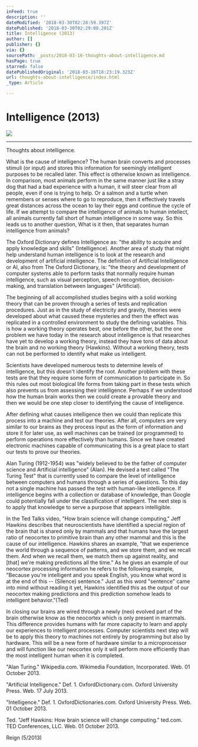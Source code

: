```yaml
---
inFeed: true
description: ''
dateModified: '2018-03-30T02:28:59.397Z'
datePublished: '2018-03-30T02:29:00.201Z'
title: Intelligence (2013)
author: []
publisher: {}
via: {}
sourcePath: _posts/2018-03-16-thoughts-about-intelligence.md
hasPage: true
starred: false
datePublishedOriginal: '2018-03-16T18:23:19.323Z'
url: thoughts-about-intelligence/index.html
_type: Article

---
```

# Intelligence (2013)
![](https://the-grid-user-content.s3-us-west-2.amazonaws.com/e7e52ca2-9676-4788-a32d-1c6b909df0ab.png)

---

Thoughts about intelligence.

What is the cause of intelligence? The human brain converts and processes stimuli (or input) and stores this information for seemingly intelligent purposes to be recalled later. This effect is otherwise known as intelligence. In comparison, most animals perform in the same manner just like a stray dog that had a bad experience with a human, it will steer clear from all people, even if one is trying to help. Or a salmon and a turtle when remembers or senses where to go to reproduce, then it effectively travels great distances across the ocean to lay their eggs and continue the cycle of life. If we attempt to compare the intelligence of animals to human intellect, all animals currently fall short of human intelligence in some way. So this leads us to another question, What is it then, that separates human intelligence from animals?

The Oxford Dictionary defines Intelligence as: "the ability to acquire and apply knowledge and skills" (Intelligence). Another area of study that might help understand human intelligence is to look at the research and development of artificial intelligence. The definition of Artificial Intelligence or AI, also from The Oxford Dictionary, is: "the theory and development of computer systems able to perform tasks that normally require human intelligence, such as visual perception, speech recognition, decision-making, and translation between languages" (Artificial).

The beginning of all accomplished studies begins with a solid working theory that can be proven through a series of tests and replication procedures. Just as in the study of electricity and gravity, theories were developed about what caused these mysteries and then the effect was replicated in a controlled environment to study the defining variables. This is how a working theory operates best, one before the other, but the one problem we have today in the research about intelligence is that researches have yet to develop a working theory, instead they have tons of data about the brain and no working theory (Hawkins). Without a working theory, tests can not be performed to identify what make us intelligent.

Scientists have developed numerous tests to determine levels of intelligence, but this doesn't identify the root. Another problem with these tests are that they require some form of communication to participate in. So this rules out most biological life forms from taking part in these tests which also prevents us from assessing their intelligence. Perhaps if we understood how the human brain works then we could create a provable theory and then we would be one step closer to identifying the cause of intelligence.

After defining what causes intelligence then we could than replicate this process into a machine and test our theories. After all, computers are very similar to our brains as they process input as the form of information and store it for later use, as well machines can be trained (or programmed) to perform operations more effectively than humans. Since we have created electronic machines capable of communicating this is a great place to start our tests to prove our theories.

Alan Turing (1912-1954) was "widely believed to be the father of computer science and Artificial intelligence" (Alan). He devised a test called "The Turing Test" that is currently used to compare the level of intelligence between computers and humans through a series of questions. To this day not a single machine has passed the test with human-like intelligence. If intelligence begins with a collection or database of knowledge, than Google could potentially fall under the classification of intelligent. The next step is to apply that knowledge to serve a purpose that appears intelligible.

In the Ted Talks video, "How brain science will change computing," Jeff Hawkins describes that neuroscientists have identified a special region of the brain that is shared only by mammals and that humans have the largest ratio of neocortex to primitive brain than any other mammal and this is the cause of our intelligence. Hawkins shares an example, "that we experience the world through a sequence of patterns, and we store them, and we recall them. And when we recall them, we match them up against reality, and \[that\] we're making predictions all the time." As he gives an example of our neocortex processing information he refers to the following example, "Because you're intelligent and you speak English, you know what word is at the end of this -- (Silence) sentence." Just as this word "sentence" came into mind without reading it yet, Hawkins identified this as the output of our neocortex making predictions and this prediction somehow leads to intelligent behavior."(Ted)

In closing our brains are wired through a newly (neo) evolved part of the brain otherwise know as the neocortex which is only present in mammals. This difference provides humans with far more capacity to learn and apply our experiences to intelligent processes. Computer scientists next step will be to apply this theory to machines not entirely by programming but also by hardware. This will be a new form of hardware similar to a microprocessor and will function like our neocortex only it will perform more efficiently than the most intelligent human when it is completed.

"Alan Turing." Wikipedia.com. Wikimedia Foundation, Incorporated. Web. 01 October 2013\.

"Artificial Intelligence." Def. 1\. OxfordDictionary.com. Oxford University Press. Web. 17 July 2013\.

"Intelligence." Def. 1\. OxfordDictionaries.com. Oxford University Press. Web. 01 October 2013\.

Ted. "Jeff Hawkins: How brain science will change computing." ted.com. TED Conferences, LLC. Web. 01 October 2013\.

Reign (5/2013)
